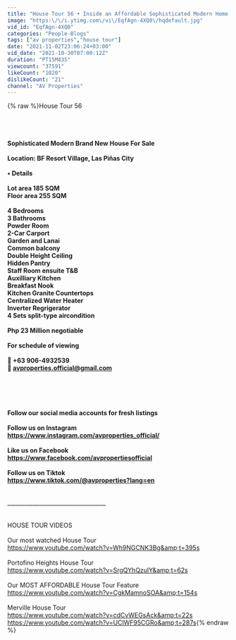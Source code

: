 ```yaml
---
title: "House Tour 56 • Inside an Affordable Sophisticated Modern Home in BF Resort Village Las Piñas City"
image: "https:\/\/i.ytimg.com\/vi\/EqfAgn-4XQ0\/hqdefault.jpg"
vid_id: "EqfAgn-4XQ0"
categories: "People-Blogs"
tags: ["av properties","house tour"]
date: "2021-11-02T23:06:24+03:00"
vid_date: "2021-10-30T07:00:12Z"
duration: "PT15M43S"
viewcount: "37591"
likeCount: "1020"
dislikeCount: "21"
channel: "AV Properties"
---
```

{% raw %}House Tour 56<br /><br />________________________________________<br /><br /><br />Sophisticated Modern Brand New House For Sale<br /><br />Location: BF Resort Village, Las Piñas City<br /><br />• Details<br /><br />Lot area 185 SQM<br />Floor area 255 SQM<br /><br />4 Bedrooms<br />3 Bathrooms<br />Powder Room<br />2-Car Carport<br />Garden and Lanai<br />Common balcony<br />Double Height Ceiling<br />Hidden Pantry<br />Staff Room ensuite T&amp;B<br />Auxilliary Kitchen<br />Breakfast Nook<br />Kitchen Granite Countertops<br />Centralized Water Heater<br />Inverter Regrigerator<br />4 Sets split-type aircondition<br /><br />Php 23 Million negotiable<br /><br />For schedule of viewing<br /><br />📱 +63 906-4932539<br />📩 avproperties.official@gmail.com<br /><br /><br />______________________________<br /><br /><br />Follow our social media accounts for fresh listings<br /><br />Follow us on Instagram<br /><a rel="nofollow" target="blank" href="https://www.instagram.com/avproperties_official/">https://www.instagram.com/avproperties_official/</a><br /><br />Like us on Facebook<br /><a rel="nofollow" target="blank" href="https://www.facebook.com/avpropertiesofficial">https://www.facebook.com/avpropertiesofficial</a><br /><br />Follow us on Tiktok<br /><a rel="nofollow" target="blank" href="https://www.tiktok.com/@avproperties?lang=en">https://www.tiktok.com/@avproperties?lang=en</a><br /><br /><br />_____________________________________________<br /><br /><br />HOUSE TOUR VIDEOS<br /><br />Our most watched House Tour<br /><a rel="nofollow" target="blank" href="https://www.youtube.com/watch?v=Wh9NGCNK3Bg&amp;t=395s">https://www.youtube.com/watch?v=Wh9NGCNK3Bg&amp;t=395s</a><br /><br />Portofino Heights House Tour<br /><a rel="nofollow" target="blank" href="https://www.youtube.com/watch?v=SrgQYhQzulY&amp;t=62s">https://www.youtube.com/watch?v=SrgQYhQzulY&amp;t=62s</a><br /><br />Our MOST AFFORDABLE House Tour Feature<br /><a rel="nofollow" target="blank" href="https://www.youtube.com/watch?v=CgkMamnoSOA&amp;t=154s">https://www.youtube.com/watch?v=CgkMamnoSOA&amp;t=154s</a><br /><br />Merville House Tour<br /><a rel="nofollow" target="blank" href="https://www.youtube.com/watch?v=cdCvWEGsAck&amp;t=22s">https://www.youtube.com/watch?v=cdCvWEGsAck&amp;t=22s</a><br /><a rel="nofollow" target="blank" href="https://www.youtube.com/watch?v=UClWF95CGRo&amp;t=287s">https://www.youtube.com/watch?v=UClWF95CGRo&amp;t=287s</a>{% endraw %}

